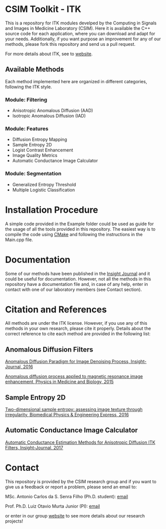 # CSIM Toolkit - ITK 

This is a repository for ITK modules develped by the Computing in Signals and Images in Medicine Laboratory (CSIM). Here it is available the C++ source code for each application, where you can download and adapt for your needs. Additionally, if you want purpose an improvement for any of our methods, please fork this repository and send us a pull request.

For more details about ITK, see to [website](https://itk.org/).

## Available Methods 

Each method implemented here are organized in different categories, following the ITK style. 

### Module: Filtering
  * Anisotropic Anomalous Diffusion (AAD)
  * Isotropic Anomalous Diffusion (IAD)
  
### Module: Features
  * Diffusion Entropy Mapping
  * Sample Entropy 2D
  * Logist Contrast Enhancement
  * Image Quality Metrics
  * Automatic Conductance Image Calculator
  
### Module: Segmentation
  * Generalized Entropy Threshold 
  * Multiple Logistic Classification

# Installation Procedure

A simple code provided in the Example folder could be used as guide for the usage of all the tools provided in this repository. The easiest way is to compile the code using [CMake](https://cmake.org/) and following the instructions in the Main.cpp file. 

# Documentation

Some of our methods have been published in the [Insight Journal](http://insight-journal.org/) and it could be useful for documentation. However, not all the methods in this repository have a documentation file and, in case of any help, enter in contact with one of our laboratory members (see Contact section). 

# Citation and References

All methods are under the ITK license. However, if you use any of this methods in your own research, please cite it properly. Details about the correct reference to cite each method are provided in the following list:

## Anomalous Diffusion Filters

[Anomalous Diffusion Paradigm for Image Denoising Process, Insight-Journal, 2016](http://insight-journal.org/browse/publication/980)

[Anomalous diffusion process applied to magnetic resonance image enhancement, Physics in Medicine and Biology, 2015](http://doi.org/10.1088/0031-9155/60/6/2355)

## Sample Entropy 2D

[Two-dimensional sample entropy: assessing image texture through irregularity, Biomedical Physics & Engineering Express, 2016](http://doi.org/10.1088/2057-1976/2/4/045002)

## Automatic Conductance Image Calculator

[Automatic Conductance Estimation Methods for Anisotropic Diffusion ITK Filters, Insight-Journal, 2017](http://insight-journal.org/browse/publication/983)


# Contact

This repository is provided by the CSIM research group and if you want to give us a feedback or report a problem, please send an email to:

MSc. Antonio Carlos da S. Senra Filho (Ph.D. student):  [email](mailto:acsenrafilho@usp.br)

Prof. Ph.D. Luiz Otavio Murta Junior (PI): [email](mailto:murta@usp.br)

or enter in our group [website](http://dcm.ffclrp.usp.br/csim) to see more details about our research projects!
